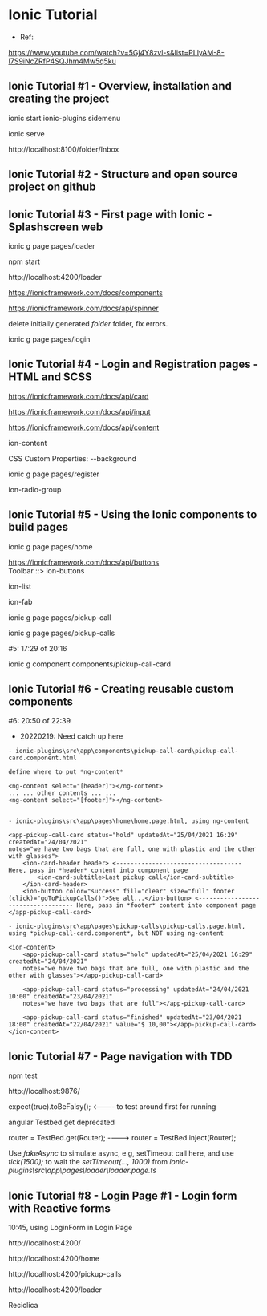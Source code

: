 # Ionic Tutorial

- Ref:

https://www.youtube.com/watch?v=5Gj4Y8zvl-s&list=PLlyAM-8-I7S9iNcZRfP4SQJhm4Mw5q5ku


## Ionic Tutorial #1 - Overview, installation and creating the project

ionic start ionic-plugins sidemenu

ionic serve

http://localhost:8100/folder/Inbox


## Ionic Tutorial #2 - Structure and open source project on github

## Ionic Tutorial #3 - First page with Ionic - Splashscreen web

ionic g page pages/loader

npm start

http://localhost:4200/loader


https://ionicframework.com/docs/components

https://ionicframework.com/docs/api/spinner

delete initially generated *folder* folder, fix errors.

ionic g page pages/login


## Ionic Tutorial #4 - Login and Registration pages - HTML and SCSS

https://ionicframework.com/docs/api/card

https://ionicframework.com/docs/api/input


https://ionicframework.com/docs/api/content

ion-content

CSS Custom Properties: --background


ionic g page pages/register

ion-radio-group

## Ionic Tutorial #5 - Using the Ionic components to build pages

ionic g page pages/home

https://ionicframework.com/docs/api/buttons  
Toolbar ::> ion-buttons

ion-list

ion-fab

ionic g page pages/pickup-call

ionic g page pages/pickup-calls

#5: 17:29 of 20:16


ionic g component components/pickup-call-card

## Ionic Tutorial #6 - Creating reusable custom components

#6: 20:50 of 22:39

- 20220219: Need catch up here

```
- ionic-plugins\src\app\components\pickup-call-card\pickup-call-card.component.html

define where to put *ng-content*

<ng-content select="[header]"></ng-content>
... ... other contents ... ...
<ng-content select="[footer]"></ng-content>


- ionic-plugins\src\app\pages\home\home.page.html, using ng-content

<app-pickup-call-card status="hold" updatedAt="25/04/2021 16:29" createdAt="24/04/2021"
notes="we have two bags that are full, one with plastic and the other with glasses">
    <ion-card-header header> <----------------------------------- Here, pass in *header* content into component page
        <ion-card-subtitle>Last pickup call</ion-card-subtitle>
    </ion-card-header>
    <ion-button color="success" fill="clear" size="full" footer (click)="goToPickupCalls()">See all...</ion-button> <----------------------------------- Here, pass in *footer* content into component page
</app-pickup-call-card>

- ionic-plugins\src\app\pages\pickup-calls\pickup-calls.page.html, using *pickup-call-card.component*, but NOT using ng-content

<ion-content>
    <app-pickup-call-card status="hold" updatedAt="25/04/2021 16:29" createdAt="24/04/2021"
    notes="we have two bags that are full, one with plastic and the other with glasses"></app-pickup-call-card>

    <app-pickup-call-card status="processing" updatedAt="24/04/2021 10:00" createdAt="23/04/2021"
    notes="we have two bags that are full"></app-pickup-call-card>

    <app-pickup-call-card status="finished" updatedAt="23/04/2021 18:00" createdAt="22/04/2021" value="$ 10,00"></app-pickup-call-card>
</ion-content>

```

## Ionic Tutorial #7 - Page navigation with TDD

npm test

http://localhost:9876/

expect(true).toBeFalsy(); <---- to test around first for running

angular Testbed.get deprecated

router = TestBed.get(Router); ----> router = TestBed.inject(Router);


Use *fakeAsync* to simulate async, e.g, setTimeout call here, and use *tick(1500);* to wait the *setTimeout(..., 1000)* from *ionic-plugins\src\app\pages\loader\loader.page.ts*


## Ionic Tutorial #8 - Login Page #1 - Login form with Reactive forms

10:45, using LoginForm in Login Page



http://localhost:4200/




http://localhost:4200/home

http://localhost:4200/pickup-calls


http://localhost:4200/loader

Reciclica



